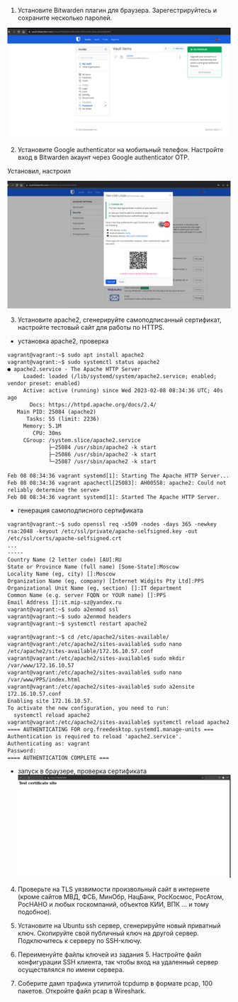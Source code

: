 1. Установите Bitwarden плагин для браузера. Зарегестрируйтесь и сохраните несколько паролей.
  
![](https://github.com/mikhail-stv/sysadmin-homework/blob/main/bitwarden.jpg)
  
2. Установите Google authenticator на мобильный телефон. Настройте вход в Bitwarden акаунт через Google authenticator OTP.
  
Установил, настроил
  
![](https://github.com/mikhail-stv/sysadmin-homework/blob/main/google%20auth.png)
  
3. Установите apache2, сгенерируйте самоподписанный сертификат, настройте тестовый сайт для работы по HTTPS.
- установка apache2, проверка
```
vagrant@vagrant:~$ sudo apt install apache2
vagrant@vagrant:~$ sudo systemctl status apache2
● apache2.service - The Apache HTTP Server
     Loaded: loaded (/lib/systemd/system/apache2.service; enabled; vendor preset: enabled)
     Active: active (running) since Wed 2023-02-08 08:34:36 UTC; 40s ago
       Docs: https://httpd.apache.org/docs/2.4/
   Main PID: 25084 (apache2)
      Tasks: 55 (limit: 2236)
     Memory: 5.1M
        CPU: 30ms
     CGroup: /system.slice/apache2.service
             ├─25084 /usr/sbin/apache2 -k start
             ├─25086 /usr/sbin/apache2 -k start
             └─25087 /usr/sbin/apache2 -k start

Feb 08 08:34:36 vagrant systemd[1]: Starting The Apache HTTP Server...
Feb 08 08:34:36 vagrant apachectl[25083]: AH00558: apache2: Could not reliably determine the serve>
Feb 08 08:34:36 vagrant systemd[1]: Started The Apache HTTP Server.
```
- генерация самоподписного сертификата
```
vagrant@vagrant:~$ sudo openssl req -x509 -nodes -days 365 -newkey rsa:2048 -keyout /etc/ssl/private/apache-selfsigned.key -out /etc/ssl/certs/apache-selfsigned.crt
...
-----
Country Name (2 letter code) [AU]:RU
State or Province Name (full name) [Some-State]:Moscow
Locality Name (eg, city) []:Moscow
Organization Name (eg, company) [Internet Widgits Pty Ltd]:PPS
Organizational Unit Name (eg, section) []:IT department
Common Name (e.g. server FQDN or YOUR name) []:PPS   
Email Address []:it.mip-sz@yandex.ru
vagrant@vagrant:~$ sudo a2enmod ssl
vagrant@vagrant:~$ sudo a2enmod headers
vagrant@vagrant:~$ systemctl restart apache2
```
```
vagrant@vagrant:~$ cd /etc/apache2/sites-available/
vagrant@vagrant:/etc/apache2/sites-available$ sudo nano /etc/apache2/sites-available/172.16.10.57.conf
vagrant@vagrant:/etc/apache2/sites-available$ sudo mkdir /var/www/172.16.10.57
vagrant@vagrant:/etc/apache2/sites-available$ sudo nano /var/www/PPS/index.html
vagrant@vagrant:/etc/apache2/sites-available$ sudo a2ensite 172.16.10.57.conf
Enabling site 172.16.10.57.
To activate the new configuration, you need to run:
  systemctl reload apache2
vagrant@vagrant:/etc/apache2/sites-available$ systemctl reload apache2
==== AUTHENTICATING FOR org.freedesktop.systemd1.manage-units ===
Authentication is required to reload 'apache2.service'.
Authenticating as: vagrant
Password: 
==== AUTHENTICATION COMPLETE ===
```
- запуск в браузере, проверка сертификата
![](https://github.com/mikhail-stv/sysadmin-homework/blob/main/Snapshot_2023-02-08_12-34-25.png)  
    
4. Проверьте на TLS уязвимости произвольный сайт в интернете (кроме сайтов МВД, ФСБ, МинОбр, НацБанк, РосКосмос, РосАтом, РосНАНО и любых госкомпаний, объектов КИИ, ВПК ... и тому подобное).

5. Установите на Ubuntu ssh сервер, сгенерируйте новый приватный ключ. Скопируйте свой публичный ключ на другой сервер. Подключитесь к серверу по SSH-ключу.

6. Переименуйте файлы ключей из задания 5. Настройте файл конфигурации SSH клиента, так чтобы вход на удаленный сервер осуществлялся по имени сервера.

7. Соберите дамп трафика утилитой tcpdump в формате pcap, 100 пакетов. Откройте файл pcap в Wireshark.
